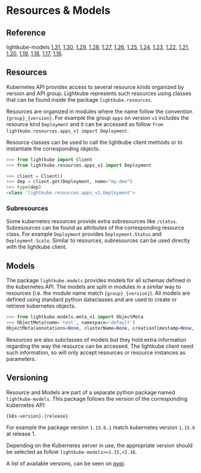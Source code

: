 # Resources & Models

## Reference
lightkube-models
[1.31](https://gtsystem.github.io/lightkube-models/1.31),
[1.30](https://gtsystem.github.io/lightkube-models/1.30),
[1.29](https://gtsystem.github.io/lightkube-models/1.29),
[1.28](https://gtsystem.github.io/lightkube-models/1.28),
[1.27](https://gtsystem.github.io/lightkube-models/1.27),
[1.26](https://gtsystem.github.io/lightkube-models/1.26),
[1.25](https://gtsystem.github.io/lightkube-models/1.25),
[1.24](https://gtsystem.github.io/lightkube-models/1.24),
[1.23](https://gtsystem.github.io/lightkube-models/1.23),
[1.22](https://gtsystem.github.io/lightkube-models/1.22),
[1.21](https://gtsystem.github.io/lightkube-models/1.21),
[1.20](https://gtsystem.github.io/lightkube-models/1.20),
[1.19](https://gtsystem.github.io/lightkube-models/1.19),
[1.18](https://gtsystem.github.io/lightkube-models/1.18),
[1.17](https://gtsystem.github.io/lightkube-models/1.17),
[1.16](https://gtsystem.github.io/lightkube-models/1.16).

## Resources

Kubernetes API provides access to several resource kinds organized by version and 
API group. Lightkube represents such resources using classes that can be found inside
the package `lightkube.resources`.

Resources are organized in modules where the name follow the convention `{group}_{version}`.
For example the group `apps` on version `v1` includes the resource kind `Deployment`
and it can be accessed as follow `from lightkube.resources.apps_v1 import Deployment`.

Resource classes can be used to call the lightkube client methods or to instantiate the corresponding
objects.

```python
>>> from lightkube import Client
>>> from lightkube.resources.apps_v1 import Deployment

>>> client = Client()
>>> dep = client.get(Deployment, name="my-deo")
>>> type(dep)
<class 'lightkube.resources.apps_v1.Deployment'>
```

### Subresources

Some kubernetes resources provide extra subresources like `/status`.
Subresources can be found as attributes of the corresponding resource class.
For example `Deployment` provides `Deployment.Status` and `Deployment.Scale`. 
Similar to resources, subresources can be used directly with the lightkube client.

## Models

The package `lightkube.models` provides models for all schemas defined in the kubernetes API.
The models are split in modules in a similar way to resources (i.e. the module name match `{group}_{version}`).
All models are defined using standard python dataclasses and are used
to create or retrieve kubernetes objects.

```python
>>> from lightkube.models.meta_v1 import ObjectMeta
>>> ObjectMeta(name='test', namespace='default')
ObjectMeta(annotations=None, clusterName=None, creationTimestamp=None, deletionGracePeriodSeconds=None, deletionTimestamp=None, finalizers=None, generateName=None, generation=None, initializers=None, labels=None, managedFields=None, name='test', namespace='default', ownerReferences=None, resourceVersion=None, selfLink=None, uid=None)
```

Resources are also subclasses of models but they hold extra information
regarding the way the resource can be accessed.
The lightkube client need such information, so will only accept
resources or resource instances as parameters.

## Versioning

Resource and Models are part of a separate python package named 
`lightkube-models`. This package follows the version of the corresponding
kubernetes API:

    {k8s-version}.{release}

For example the package version `1.15.6.1` match kubernetes version `1.15.6`
at release 1.

Depending on the Kubernetes server in use, the appropriate version
should be selected as follow `lightkube-models>=1.15,<1.16`.

A list of available versions, can be seen on [pypi](https://pypi.org/project/lightkube-models/#history).
